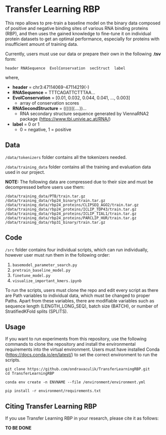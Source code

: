 # Transfer Learning RBP

This repo allows to pre-train a baseline model on the binary data composed of positive and negative binding sites of various RNA binding proteins (RBP), and then uses the gained knowledge to fine-tune it on individual protein datasets to get an optimal performance, especially for proteins with insufficient amount of training data. 

Currently, users must use our data or prepare their own in the following **.tsv** form:

`header RNASequence  EvolConservation  secStruct  label`

where,
 - **header** = chr3:47114069-47114219(-)
 - **RNASequence** = TTTCAGATTCTTTAA...
 - **EvolConservation** = [0.01, 0.032, 0.044, 0.041, ..., 0.003]
   - array of conservation scores
 - **RNASecondStructure** = (((((((....))...
   - RNA secondary structure sequence generated by ViennaRNA2 package (https://www.tbi.univie.ac.at/RNA/)
 - **label** = 0 or 1
   - 0 = negative, 1 = positive

## Data
`/data/tokenizers` folder contains all the tokenizers needed.

`/data/training_data` folder contains all the training and evaluation data used in our project.

**NOTE:** The following data are compressed due to their size and must be decompressed before users use them:
```
/data/training_data/PTB/train.tar.gz
/data/training_data/rbp24_binary/train.tar.gz
/data/training_data/rbp24_proteins/CLIPSEQ_AGO2/train.tar.gz
/data/training_data/rbp24_proteins/ICLIP_TDP43/train.tar.gz
/data/training_data/rbp24_proteins/ICLIP_TIAL1/train.tar.gz
/data/training_data/rbp24_proteins/PARCLIP_HUR/train.tar.gz
/data/training_data/rbp31_binary/train.tar.gz
```
## Code
`/src` folder contains four individual scripts, which can run individually, however user must run them in the following order:
  1. `basemodel_parameter_search.py`
  2. `pretrain_baseline_model.py`
  3. `finetune_model.py`
  4. `visualize_important_kmers.ipynb`
     
To run the scripts, users must clone the repo and edit every script as there are Path variables to individual data, which must be changed to proper Paths. Apart from these variables, there are modifiable variables such as sequence length (LENGTH_LONG_SEQ), batch size (BATCH), or number of StratifiedKFold splits (SPLITS).

## Usage
If you want to run experiments from this repository, use the following commands to clone the repository and install the environmental requirements into the virtual environment.
Users must have installed Conda (https://docs.conda.io/en/latest/) to set the correct environment to run the scripts.
```
git clone https://github.com/ondravaculik/TransferLearningRBP.git
cd TransferLearningRBP

conda env create -n ENVNAME --file /environment/environment.yml

pip install -r environment/requirements.txt
```

## Citing Transfer Learning RBP
If you use Transfer Learning RBP in your research, please cite it as follows:

**TO BE DONE**
